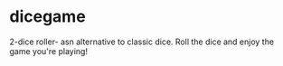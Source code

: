 # dicegame

2-dice roller- asn alternative to classic dice. Roll the dice and enjoy the game you're playing!
